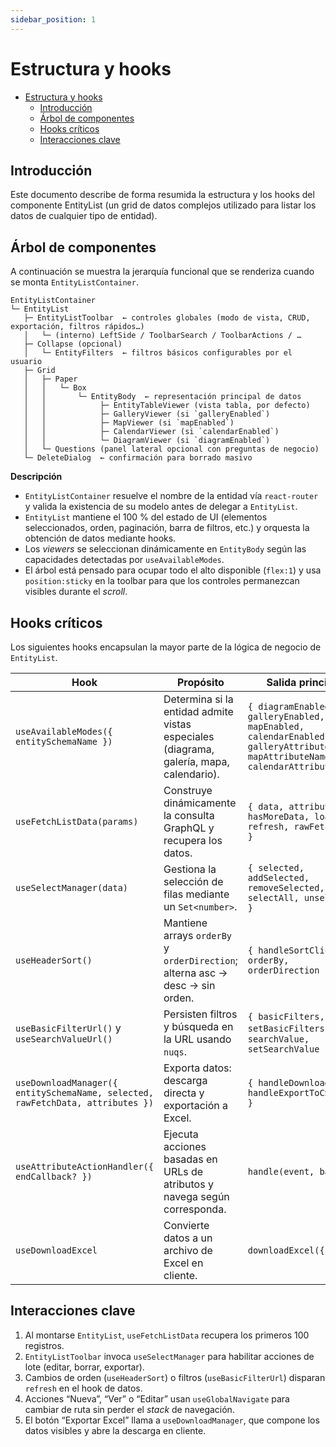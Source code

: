 ```yaml
---
sidebar_position: 1
---
```


# Estructura y hooks

- [Estructura y hooks](#estructura-y-hooks)
  - [Introducción](#introducción)
  - [Árbol de componentes](#árbol-de-componentes)
  - [Hooks críticos](#hooks-críticos)
  - [Interacciones clave](#interacciones-clave)


## Introducción
Este documento describe de forma resumida la estructura y los hooks del componente EntityList (un grid de datos complejos utilizado para listar los datos de cualquier tipo de entidad).

## Árbol de componentes

A continuación se muestra la jerarquía funcional que se renderiza cuando se monta `EntityListContainer`.

```text
EntityListContainer
└─ EntityList
   ├─ EntityListToolbar  ← controles globales (modo de vista, CRUD, exportación, filtros rápidos…)
   │   └─ (interno) LeftSide / ToolbarSearch / ToolbarActions / …
   ├─ Collapse (opcional)
   │   └─ EntityFilters  ← filtros básicos configurables por el usuario
   ├─ Grid
   │   ├─ Paper
   │   │   └─ Box
   │   │       └─ EntityBody  ← representación principal de datos
   │   │            ├─ EntityTableViewer (vista tabla, por defecto)
   │   │            ├─ GalleryViewer (si `galleryEnabled`)
   │   │            ├─ MapViewer (si `mapEnabled`)
   │   │            ├─ CalendarViewer (si `calendarEnabled`)
   │   │            └─ DiagramViewer (si `diagramEnabled`)
   │   └─ Questions (panel lateral opcional con preguntas de negocio)
   └─ DeleteDialog  ← confirmación para borrado masivo
```

**Descripción**

- `EntityListContainer` resuelve el nombre de la entidad vía `react-router` y valida la existencia de su modelo antes de delegar a `EntityList`.
- `EntityList` mantiene el 100 % del estado de UI (elementos seleccionados, orden, paginación, barra de filtros, etc.) y orquesta la obtención de datos mediante hooks.
- Los *viewers* se seleccionan dinámicamente en `EntityBody` según las capacidades detectadas por `useAvailableModes`.
- El árbol está pensado para ocupar todo el alto disponible (`flex:1`) y usa `position:sticky` en la toolbar para que los controles permanezcan visibles durante el *scroll*.

## Hooks críticos

Los siguientes hooks encapsulan la mayor parte de la lógica de negocio de `EntityList`.

| Hook | Propósito | Salida principal |
|------|-----------|------------------|
| `useAvailableModes({ entitySchemaName })` | Determina si la entidad admite vistas especiales (diagrama, galería, mapa, calendario). | `{ diagramEnabled, galleryEnabled, mapEnabled, calendarEnabled, galleryAttribute, mapAttributeNames, calendarAttributes }` |
| `useFetchListData(params)` | Construye dinámicamente la consulta GraphQL y recupera los datos. | `{ data, attributes, hasMoreData, loading, refresh, rawFetchData }` |
| `useSelectManager(data)` | Gestiona la selección de filas mediante un `Set<number>`. | `{ selected, addSelected, removeSelected, selectAll, unselectAll }` |
| `useHeaderSort()` | Mantiene arrays `orderBy` y `orderDirection`; alterna asc → desc → sin orden. | `{ handleSortClick, orderBy, orderDirection }` |
| `useBasicFilterUrl()` y `useSearchValueUrl()` | Persisten filtros y búsqueda en la URL usando `nuqs`. | `{ basicFilters, setBasicFilters }` / `{ searchValue, setSearchValue }` |
| `useDownloadManager({ entitySchemaName, selected, rawFetchData, attributes })` | Exporta datos: descarga directa y exportación a Excel. | `{ handleDownloadClick, handleExportToCSVClick }` |
| `useAttributeActionHandler({ endCallback? })` | Ejecuta acciones basadas en URLs de atributos y navega según corresponda. | `handle(event, baseUrl)` |
| `useDownloadExcel` | Convierte datos a un archivo de Excel en cliente. | `downloadExcel({ ... })` |

## Interacciones clave

1. Al montarse `EntityList`, `useFetchListData` recupera los primeros 100 registros.
2. `EntityListToolbar` invoca `useSelectManager` para habilitar acciones de lote (editar, borrar, exportar).
3. Cambios de orden (`useHeaderSort`) o filtros (`useBasicFilterUrl`) disparan `refresh` en el hook de datos.
4. Acciones “Nueva”, “Ver” o “Editar” usan `useGlobalNavigate` para cambiar de ruta sin perder el *stack* de navegación.
5. El botón “Exportar Excel” llama a `useDownloadManager`, que compone los datos visibles y abre la descarga en cliente. 